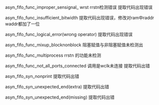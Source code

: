 asyn_fifo_func_improper_sensignal_
wrst  rrstn检测错误  提取代码出现错误

asyn_fifo_func_insufficient_bitwidth
提取代码出现错误，修改对ram中raddr waddr都加了一位

asyn_fifo_func_logical_error(wrong operator)
提取代码出现错误

asyn_fifo_func_mixup_blocknonblock
阻塞赋值与非阻塞赋值未检测出

asyn_fifo_func_multiprocess
rrstn 的功能未检测

asyn_fifo_func_not_all_ports_connected
调用是wclk未连接 提取代码出错

asyn_fifo_syn_nonprint
提取代码出错

asyn_fifo_syn_unexpected_end(extra)
提取代码出错

asyn_fifo_syn_unexpected_end(missing)
提取代码出错
